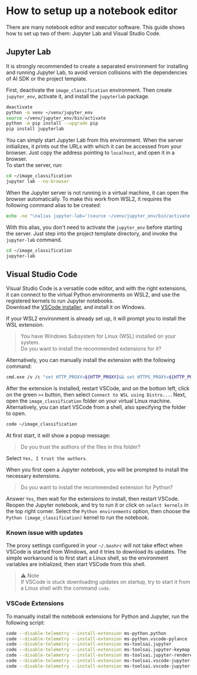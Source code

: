 <!--
SPDX-FileCopyrightText: Copyright (C) 2020 - 2025 Siemens AG

SPDX-License-Identifier: MIT
-->

# How to setup up a notebook editor

There are many notebook editor and executor software. This guide shows how to set up two of them: Jupyter Lab and Visual Studio Code.

## Jupyter Lab

It is strongly recommended to create a separated environment for installing and running Jupyter Lab, to avoid version collisions with the dependencies of AI SDK or the project template.

First, deactivate the `image_classification` environment. Then create `jupyter_env`, activate it, and install the `jupyterlab` package.

```bash
deactivate
python -m venv ~/venv/jupyter_env
source ~/venv/jupyter_env/bin/activate
python -m pip install --upgrade pip
pip install jupyterlab
```

You can simply start Jupyter Lab from this environment. When the server initializes, it prints out the URLs with which it can be accessed from your browser. Just copy the address pointing to `localhost`, and open it in a browser.\
To start the server, run:

```bash
cd ~/image_classification
jupyter lab --no-browser
```

When the Jupyter server is not running in a virtual machine, it can open the browser automatically. To make this work from WSL2, it requires the following command alias to be created:

```bash
echo -ne "\nalias jupyter-lab='(source ~/venv/jupyter_env/bin/activate && jupyter lab --ServerApp.use_redirect_file=False --browser=\"cmd.exe /c start %s\")'\n\n" >> ~/.bashrc
```

With this alias, you don't need to activate the `jupyter_env` before starting the server. Just step into the project template directory, and invoke the `jupyter-lab` command.

```bash
cd ~/image_classification
jupyter-lab
```

## Visual Studio Code

Visual Studio Code is a versatile code editor, and with the right extensions, it can connect to the virtual Python environments on WSL2, and use the registered kernels to run Jupyter notebooks.\
Download the [VSCode installer](https://code.visualstudio.com/docs/?dv=win64user), and install it on Windows.

If your WSL2 environment is already set up, it will prompt you to install the WSL extension.

> You have Windows Subsystem for Linux (WSL) installed on your system.\
> Do you want to install the recommended extensions for it?

Alternatively, you can manually install the extension with the following command:

```bash
cmd.exe /v /c "set HTTP_PROXY=${HTTP_PROXY}&& set HTTPS_PROXY=${HTTP_PROXY}&& code --install-extension ms-vscode-remote.remote-wsl --disable-telemetry"
```

After the extension is installed, restart VSCode, and on the bottom left, click on the green `><` button, then select `Connect to WSL using Distro...`. Next, open the `image_classification` folder on your virtual Linux machine.\
Alternatively, you can start VSCode from a shell, also specifying the folder to open.

```bash
code ~/image_classification
```

At first start, it will show a popup message:

> Do you trust the authors of the files in this folder?

Select `Yes, I trust the authors`.

When you first open a Jupyter notebook, you will be prompted to install the necessary extensions.

> Do you want to install the recommended extension for Python?

Answer `Yes`, then wait for the extensions to install, then restart VSCode.\
Reopen the Jupyter notebook, and try to run it or click on `select kernels` in the top right corner. Select the `Python environments` option, then choose the `Python (image_classification)` kernel to run the notebook.

### Known issue with updates

The proxy settings configured in your `~/.bashrc` will not take effect when VSCode is started from Windows, and it tries to download its updates. The simple workaround is to first start a Linux shell, so the environment variables are initialized, then start VSCode from this shell.

> ⚠️ Note\
> If VSCode is stuck downloading updates on startup, try to start it from a Linux shell with the command `code`.

### VSCode Extensions

To manually install the notebook extensions for Python and Jupyter, run the following script:

```bash
code --disable-telemetry --install-extension ms-python.python
code --disable-telemetry --install-extension ms-python.vscode-pylance
code --disable-telemetry --install-extension ms-toolsai.jupyter
code --disable-telemetry --install-extension ms-toolsai.jupyter-keymap
code --disable-telemetry --install-extension ms-toolsai.jupyter-renderers
code --disable-telemetry --install-extension ms-toolsai.vscode-jupyter-cell-tags
code --disable-telemetry --install-extension ms-toolsai.vscode-jupyter-slideshow
```
